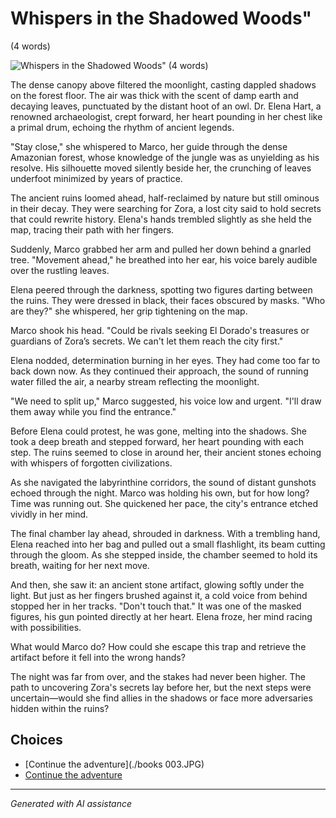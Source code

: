 # Whispers in the Shadowed Woods"
(4 words)

![Whispers in the Shadowed Woods"
(4 words)](../input_images/20221014_111722.jpg)

The dense canopy above filtered the moonlight, casting dappled shadows on the forest floor. The air was thick with the scent of damp earth and decaying leaves, punctuated by the distant hoot of an owl. Dr. Elena Hart, a renowned archaeologist, crept forward, her heart pounding in her chest like a primal drum, echoing the rhythm of ancient legends.

"Stay close," she whispered to Marco, her guide through the dense Amazonian forest, whose knowledge of the jungle was as unyielding as his resolve. His silhouette moved silently beside her, the crunching of leaves underfoot minimized by years of practice.

The ancient ruins loomed ahead, half-reclaimed by nature but still ominous in their decay. They were searching for Zora, a lost city said to hold secrets that could rewrite history. Elena's hands trembled slightly as she held the map, tracing their path with her fingers.

Suddenly, Marco grabbed her arm and pulled her down behind a gnarled tree. "Movement ahead," he breathed into her ear, his voice barely audible over the rustling leaves.

Elena peered through the darkness, spotting two figures darting between the ruins. They were dressed in black, their faces obscured by masks. "Who are they?" she whispered, her grip tightening on the map.

Marco shook his head. "Could be rivals seeking El Dorado's treasures or guardians of Zora’s secrets. We can't let them reach the city first."

Elena nodded, determination burning in her eyes. They had come too far to back down now. As they continued their approach, the sound of running water filled the air, a nearby stream reflecting the moonlight.

"We need to split up," Marco suggested, his voice low and urgent. "I'll draw them away while you find the entrance."

Before Elena could protest, he was gone, melting into the shadows. She took a deep breath and stepped forward, her heart pounding with each step. The ruins seemed to close in around her, their ancient stones echoing with whispers of forgotten civilizations.

As she navigated the labyrinthine corridors, the sound of distant gunshots echoed through the night. Marco was holding his own, but for how long? Time was running out. She quickened her pace, the city's entrance etched vividly in her mind.

The final chamber lay ahead, shrouded in darkness. With a trembling hand, Elena reached into her bag and pulled out a small flashlight, its beam cutting through the gloom. As she stepped inside, the chamber seemed to hold its breath, waiting for her next move.

And then, she saw it: an ancient stone artifact, glowing softly under the light. But just as her fingers brushed against it, a cold voice from behind stopped her in her tracks. "Don't touch that." It was one of the masked figures, his gun pointed directly at her heart. Elena froze, her mind racing with possibilities.

What would Marco do? How could she escape this trap and retrieve the artifact before it fell into the wrong hands?

The night was far from over, and the stakes had never been higher. The path to uncovering Zora's secrets lay before her, but the next steps were uncertain—would she find allies in the shadows or face more adversaries hidden within the ruins?


## Choices

* [Continue the adventure](./books 003.JPG)
* [Continue the adventure](./20221013_133924.md)


---
*Generated with AI assistance*
